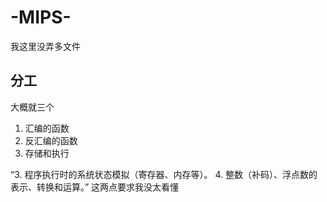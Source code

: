 # -MIPS-
我这里没弄多文件

## 分工
大概就三个
1. 汇编的函数
2. 反汇编的函数
3. 存储和执行

“3. 程序执行时的系统状态模拟（寄存器、内存等）。
4. 整数（补码）、浮点数的表示、转换和运算。”
这两点要求我没太看懂
